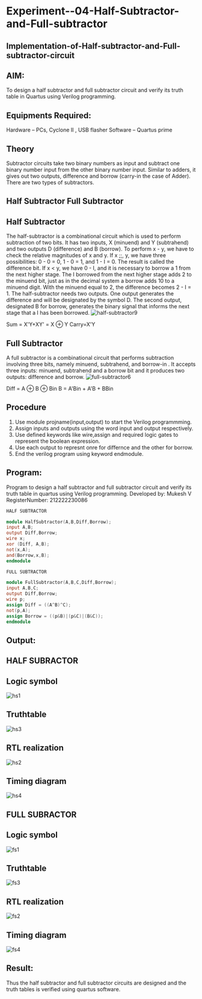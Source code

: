 # Experiment--04-Half-Subtractor-and-Full-subtractor
## Implementation-of-Half-subtractor-and-Full-subtractor-circuit
## AIM:
To design a half subtractor and full subtractor circuit and verify its truth table in Quartus using Verilog programming.

## Equipments Required:
Hardware – PCs, Cyclone II , USB flasher
Software – Quartus prime
## Theory
Subtractor circuits take two binary numbers as input and subtract one binary number input from the other binary number input. Similar to adders, it gives out two outputs, difference and borrow (carry-in the case of Adder). There are two types of subtractors.

## Half Subtractor Full Subtractor
## Half Subtractor
The half-subtractor is a combinational circuit which is used to perform subtraction of two bits. It has two inputs, X (minuend) and Y (subtrahend) and two outputs D (difference) and B (borrow). To perform x - y, we have to check the relative magnitudes of x and y. If x ;;, y, we have three possibilities: 0 - 0 = 0, 1 - 0 = 1, and 1 - I = 0. The result is called the difference bit. If x < y, we have 0 - I, and it is necessary to borrow a 1 from the next higher stage. The I borrowed from the next higher stage adds 2 to the minuend bit, just as in the decimal system a borrow adds 10 to a minuend digit. With the minuend equal to 2, the difference becomes 2 - I = 1. The half-subtractor needs two outputs. One output generates the difference and will be designated by the symbol D. The second output, designated B for borrow, generates the binary signal that informs the next stage that a I has been borrowed.
![half-subtractor9](https://user-images.githubusercontent.com/36288975/166112538-58c3bc7c-ee5d-4e6a-ac8d-8e8328efe27a.png)


Sum = X'Y+XY' = X ⊕ Y
Carry=X'Y

## Full Subtractor
A full subtractor is a combinational circuit that performs subtraction involving three bits, namely minuend, subtrahend, and borrow-in . It accepts three inputs: minuend, subtrahend and a borrow bit and it produces two outputs: difference and borrow. 
![full-subtractor6](https://user-images.githubusercontent.com/36288975/166112541-24c68359-3de8-4674-ae22-8272ffc385ed.png)


Diff = A ⊕ B ⊕ Bin B = A'Bin + A'B + BBin

## Procedure
1) Use module projname(input,output) to start the Verilog programmming.
2) Assign inputs and outputs using the word input and output respectively.
3) Use defined keywords like wire,assign and required logic gates to represent the boolean expression.
4) Use each output to represnt onre for differnce and the other for borrow.
5) End the verilog program using keyword endmodule.
## Program:
Program to design a half subtractor and full subtractor circuit and verify its truth table in quartus using Verilog programming.
Developed by: Mukesh V
RegisterNumber:  212222230086
``` verilog
HALF SUBTRACTOR

module HalfSubtractor(A,B,Diff,Borrow);
input A,B;
output Diff,Borrow;
wire x;
xor (Diff, A,B);
not(x,A);
and(Borrow,x,B);
endmodule
```

``` verilog
FULL SUBTRACTOR

module FullSubtractor(A,B,C,Diff,Borrow);
input A,B,C;
output Diff,Borrow;
wire p;
assign Diff = ((A^B)^C);
not(p,A);
assign Borrow = ((p&B)|(p&C)|(B&C));
endmodule
```

## Output:
## HALF SUBRACTOR
## Logic symbol
![hs1](https://user-images.githubusercontent.com/118707363/229361194-fc3e5646-eba3-4782-948f-0aeb11c09159.png)

## Truthtable
![hs3](https://user-images.githubusercontent.com/118707363/229361263-a00b8f8b-48ca-41ab-942a-b9840295455c.png)



##  RTL realization
![hs2](https://user-images.githubusercontent.com/118707363/229361273-94d50333-53e4-41f7-8ff2-5626878b59c0.png)


## Timing diagram 
![hs4](https://user-images.githubusercontent.com/118707363/229361288-14ed5927-6f94-406e-9478-c55fa31dd218.png)

## FULL SUBRACTOR
## Logic symbol
![fs1](https://user-images.githubusercontent.com/118707363/229361305-54676ec8-da35-4ab1-a3aa-039cc76ad912.png)

## Truthtable

![fs3](https://user-images.githubusercontent.com/118707363/229361308-9b7674b4-dddd-4ad2-a257-181dac962d32.png)


##  RTL realization

![fs2](https://user-images.githubusercontent.com/118707363/229361313-6a195ca2-e5e3-42b6-9d94-ae4acf8e0dce.png)

## Timing diagram 
![fs4](https://user-images.githubusercontent.com/118707363/229361320-16e44614-6c04-4480-9ad8-ad97995d2185.png)

## Result:
Thus the half subtractor and full subtractor circuits are designed and the truth tables is verified using quartus software.
